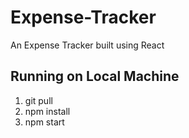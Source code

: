 # Expense-Tracker
An Expense Tracker built using React

## Running on Local Machine
1. git pull
2. npm install
3. npm start
